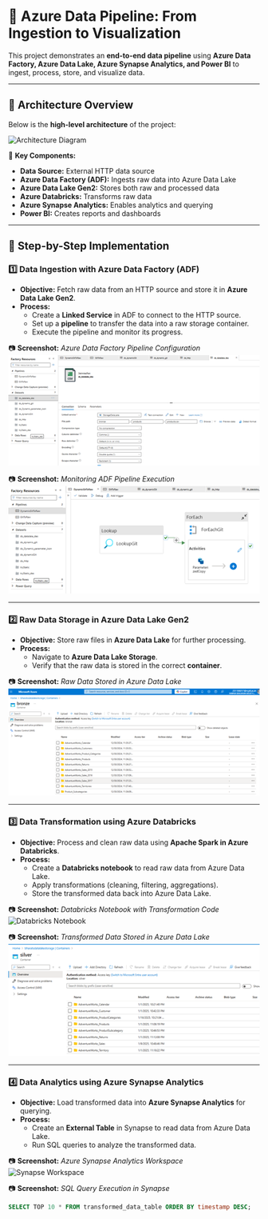 # 🚀 Azure Data Pipeline: From Ingestion to Visualization

This project demonstrates an **end-to-end data pipeline** using **Azure Data Factory, Azure Data Lake, Azure Synapse Analytics, and Power BI** to ingest, process, store, and visualize data.

---

## 📌 Architecture Overview

Below is the **high-level architecture** of the project:

![Architecture Diagram](screenshots/final_data_map.png)

🔹 **Key Components:**
- **Data Source:** External HTTP data source  
- **Azure Data Factory (ADF):** Ingests raw data into Azure Data Lake  
- **Azure Data Lake Gen2:** Stores both raw and processed data  
- **Azure Databricks:** Transforms raw data  
- **Azure Synapse Analytics:** Enables analytics and querying  
- **Power BI:** Creates reports and dashboards  

---

## 🚀 Step-by-Step Implementation

### 1️⃣ Data Ingestion with Azure Data Factory (ADF)
- **Objective:** Fetch raw data from an HTTP source and store it in **Azure Data Lake Gen2**.
- **Process:**
  - Create a **Linked Service** in ADF to connect to the HTTP source.
  - Set up a **pipeline** to transfer the data into a raw storage container.
  - Execute the pipeline and monitor its progress.

📷 **Screenshot:** *Azure Data Factory Pipeline Configuration*  
![ADF Pipeline](screenshots/adf_pipeline.png)

📷 **Screenshot:** *Monitoring ADF Pipeline Execution*  
![ADF Monitoring](screenshots/adf_monitoring.png)

---

### 2️⃣ Raw Data Storage in Azure Data Lake Gen2
- **Objective:** Store raw files in **Azure Data Lake** for further processing.
- **Process:**
  - Navigate to **Azure Data Lake Storage**.
  - Verify that the raw data is stored in the correct **container**.

📷 **Screenshot:** *Raw Data Stored in Azure Data Lake*  
![Raw Data Lake](screenshots/raw_data_lake.png)

---

### 3️⃣ Data Transformation using Azure Databricks
- **Objective:** Process and clean raw data using **Apache Spark in Azure Databricks**.
- **Process:**
  - Create a **Databricks notebook** to read raw data from Azure Data Lake.
  - Apply transformations (cleaning, filtering, aggregations).
  - Store the transformed data back into Azure Data Lake.

📷 **Screenshot:** *Databricks Notebook with Transformation Code*  
![Databricks Notebook](screenshots/databricks_notebook.png)

📷 **Screenshot:** *Transformed Data Stored in Azure Data Lake*  
![Transformed Data](screenshots/transformed_data_lake.png)

---

### 4️⃣ Data Analytics using Azure Synapse Analytics
- **Objective:** Load transformed data into **Azure Synapse Analytics** for querying.
- **Process:**
  - Create an **External Table** in Synapse to read data from Azure Data Lake.
  - Run SQL queries to analyze the transformed data.

📷 **Screenshot:** *Azure Synapse Analytics Workspace*  
![Synapse Workspace](screenshots/synapse_workspace.png)

📷 **Screenshot:** *SQL Query Execution in Synapse*  
```sql
SELECT TOP 10 * FROM transformed_data_table ORDER BY timestamp DESC;
